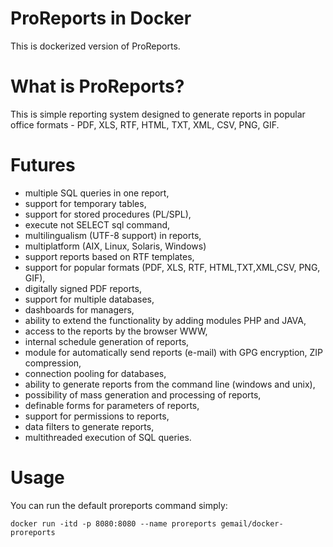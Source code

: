 # ProReports in Docker

This is dockerized version of ProReports.

# What is ProReports?

This is simple reporting system  designed to generate reports in popular office formats - PDF, XLS, RTF, HTML, TXT, XML, CSV, PNG, GIF. 

# Futures

* multiple SQL queries in one report,
* support for temporary tables,
* support for stored procedures (PL/SPL),
* execute not SELECT sql command,
* multilingualism (UTF-8 support) in reports,
* multiplatform (AIX, Linux, Solaris, Windows)
* support reports based on RTF templates,
* support for popular formats (PDF, XLS, RTF, HTML,TXT,XML,CSV, PNG, GIF),
* digitally signed PDF reports,
* support for multiple databases,
* dashboards for managers,
* ability to extend the functionality by adding modules PHP and JAVA,
* access to the reports by the browser WWW,
* internal schedule generation of reports,
* module for automatically send reports (e-mail) with GPG encryption, ZIP compression,
* connection pooling for databases,
* ability to generate reports from the command line (windows and unix),
* possibility of mass generation and processing of reports,
* definable forms for parameters of reports,
* support for permissions to reports,
* data filters to generate reports,
* multithreaded execution of SQL queries.

# Usage
You can run the default proreports command simply:

```
docker run -itd -p 8080:8080 --name proreports gemail/docker-proreports
```
